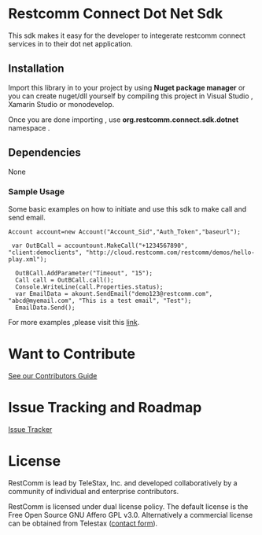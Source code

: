 # Restcomm Connect Dot Net Sdk

This sdk makes it easy for the developer to integerate restcomm connect services in to their dot net application.

## Installation

Import this library in to your project by using **Nuget package manager** or you can create nuget/dll yourself by compiling this project in Visual Studio , Xamarin Studio or monodevelop.

Once you are done importing , use **org.restcomm.connect.sdk.dotnet** namespace .

## Dependencies 

None

### Sample Usage

Some basic examples on how to initiate and use this sdk to make call and send email.


```
Account account=new Account("Account_Sid","Auth_Token","baseurl");

 var OutBCall = accountount.MakeCall("+1234567890", "client:democlients", "http://cloud.restcomm.com/restcomm/demos/hello-play.xml");
 
  OutBCall.AddParameter("Timeout", "15");
  Call call = OutBCall.call();
  Console.WriteLine(call.Properties.status);
  var EmailData = akount.SendEmail("demo123@restcomm.com", "abcd@myemail.com", "This is a test email", "Test");
  EmailData.Send();
```
For more examples ,please visit this [link].
 
#  Want to Contribute

[See our Contributors Guide](https://github.com/RestComm/Restcomm-Connect/wiki/Contribute-to-RestComm)


# Issue Tracking and Roadmap

[Issue Tracker](https://github.com/RestComm/restcomm-sdk-dotnet/issues)

# License

 RestComm is lead by TeleStax, Inc. and developed collaboratively by a community of individual and enterprise contributors.
  
  RestComm is licensed under dual license policy. The default license is the Free Open Source GNU Affero GPL v3.0. Alternatively a commercial license can be obtained from Telestax ([contact form](https://telestax.com/contact/#InquiryForm)).

[link]: <https://github.com/RestComm/restcomm-sdk-dotnet/tree/master/Examples>